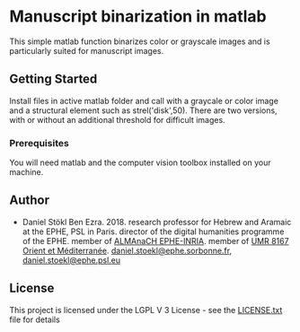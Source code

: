 # Manuscript binarization in matlab

This simple matlab function binarizes color or grayscale images and is particularly suited for manuscript images. 

## Getting Started

Install files in active matlab folder and call with a graycale or color image and a structural element such as strel('disk',50). There are two versions, with or without an additional threshold for difficult images. 

### Prerequisites

You will need matlab and the computer vision toolbox installed on your machine.

## Author

* Daniel Stökl Ben Ezra. 2018. 
research professor for Hebrew and Aramaic at the EPHE, PSL in Paris.
director of the digital humanities programme of the EPHE.
member of [ALMAnaCH EPHE-INRIA](https://team.inria.fr/almanach/fr/).
member of [UMR 8167 Orient et Méditerranée](https://www.orient-mediterranee.com/?lang=fr).
daniel.stoekl@ephe.sorbonne.fr, daniel.stoekl@ephe.psl.eu


## License

This project is licensed under the LGPL V 3 License - see the [LICENSE.txt](LICENSE.txt) file for details